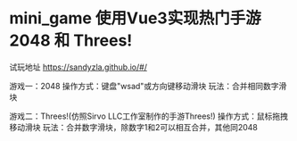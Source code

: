 # mini_game 使用Vue3实现热门手游2048 和 Threes!
试玩地址 https://sandyzla.github.io/#/

游戏一：2048
操作方式：键盘"wsad"或方向键移动滑块
玩法：合并相同数字滑块

游戏二：Threes!(仿照Sirvo LLC工作室制作的手游Threes!)
操作方式：鼠标拖拽移动滑块
玩法：合并数字滑块，除数字1和2可以相互合并，其他同2048
